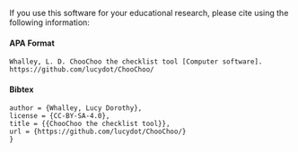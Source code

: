 If you use this software for your educational research, please cite using the following information:

#### APA Format
```Whalley, L. D. ChooChoo the checklist tool [Computer software]. https://github.com/lucydot/ChooChoo/```

#### Bibtex

```@software{Whalley_ChooChoo_the_checklist,
author = {Whalley, Lucy Dorothy},
license = {CC-BY-SA-4.0},
title = {{ChooChoo the checklist tool}},
url = {https://github.com/lucydot/ChooChoo/}
}

